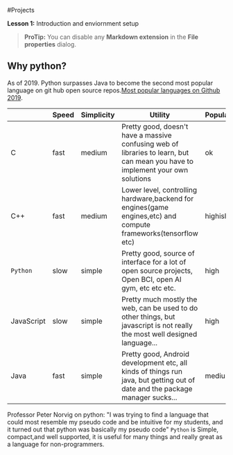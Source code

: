 #Projects

**Lesson 1:** Introduction and enviornment setup
 
> **ProTip:** You can disable any **Markdown extension** in the **File properties** dialog.


## Why python?

As of 2019. Python surpasses Java to become the second most popular language on git hub open source repos.[Most popular languages on Github 2019](https://octoverse.github.com/#top-languages). 

|                |    Speed                      |Simplicity                   |Utility|Popularity|packagemanager | 
|----------------|-------------------------------|-----------------------------|-----------|----|---|
|C               |fast            |medium           | Pretty good, doesn't have a massive confusing web of libraries to learn, but can mean you have to implement your own solutions          |  ok  | not so good|
|C++          |fast            |medium              | Lower level, controlling hardware,backend for engines(game engines,etc) and compute frameworks(tensorflow etc)  | highish  | not so good
|`Python`          |slow|simple|Pretty good, source of interface for a lot of open source projects, Open BCI, open AI gym, etc etc etc.      |      high      |   pretty good|
|JavaScript          |slow|simple| Pretty much mostly the web, can be used to do other things, but javascript is not really the most well designed language...     |  high |    pretty good|
|  Java     |fast|simple|     Pretty good, Android development etc, all kinds of things run java, but getting out of date and the package manager sucks...             |  medium |  pretty good

Professor Peter Norvig on python: "I was trying to find a language that could most resemble my pseudo code and be intuitive for my students, and it turned out that python was basically my pseudo code"
`Python` is Simple, compact,and well supported, it is useful for many things and really great  as a language for non-programmers.



